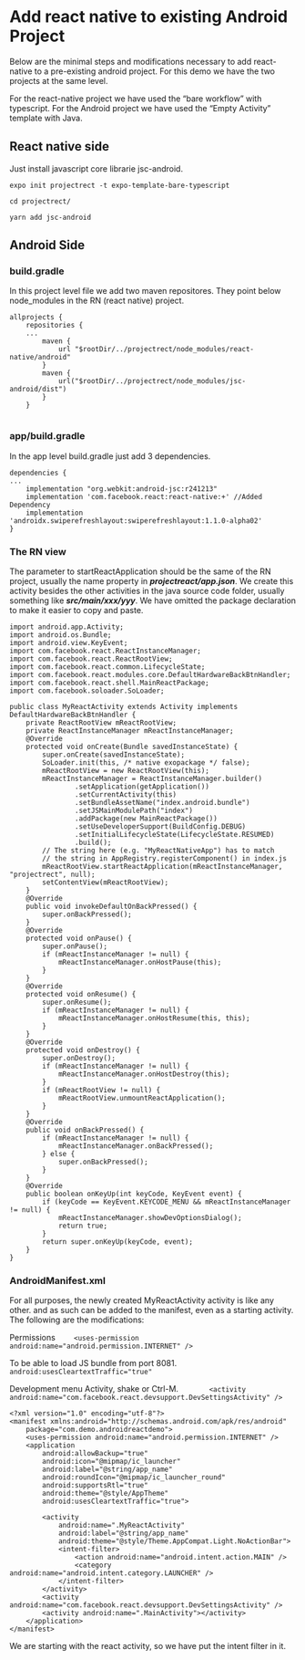 Add react native to existing Android Project
=============================================
Below are the minimal steps and modifications necessary to add react-native to a pre-existing android project. For this demo we have the two projects at the same level.

For the react-native project we have used the “bare workflow” with typescript. For the Android project we have used the “Empty Activity” template with Java.

React native side
---------------------------------------------

Just install javascript core librarie jsc-android.
 
```
expo init projectrect -t expo-template-bare-typescript

cd projectrect/

yarn add jsc-android
```

Android Side
----------------------

### build.gradle

In this project level file we add two maven repositores. They point below node_modules in the RN (react native) project.

```
allprojects {
    repositories {
    ...
        maven {
            url "$rootDir/../projectrect/node_modules/react-native/android"
        }
        maven {
            url("$rootDir/../projectrect/node_modules/jsc-android/dist")
        }
    }


```

### app/build.gradle
In the app level build.gradle just add 3 dependencies.
 
```
dependencies {
...
    implementation "org.webkit:android-jsc:r241213"
    implementation 'com.facebook.react:react-native:+' //Added Dependency
    implementation 'androidx.swiperefreshlayout:swiperefreshlayout:1.1.0-alpha02'
}
```


### The RN view

The parameter to startReactApplication should be the same of the RN project, usually the name property in ***projectreact/app.json***. We create this activity besides the other activities in the java source code folder, usually something like ***src/main/xxx/yyy***. We have omitted the package declaration to make it easier to copy and paste.


```
import android.app.Activity;
import android.os.Bundle;
import android.view.KeyEvent;
import com.facebook.react.ReactInstanceManager;
import com.facebook.react.ReactRootView;
import com.facebook.react.common.LifecycleState;
import com.facebook.react.modules.core.DefaultHardwareBackBtnHandler;
import com.facebook.react.shell.MainReactPackage;
import com.facebook.soloader.SoLoader;

public class MyReactActivity extends Activity implements DefaultHardwareBackBtnHandler {
    private ReactRootView mReactRootView;
    private ReactInstanceManager mReactInstanceManager;
    @Override
    protected void onCreate(Bundle savedInstanceState) {
        super.onCreate(savedInstanceState);
        SoLoader.init(this, /* native exopackage */ false);
        mReactRootView = new ReactRootView(this);
        mReactInstanceManager = ReactInstanceManager.builder()
                .setApplication(getApplication())
                .setCurrentActivity(this)
                .setBundleAssetName("index.android.bundle")
                .setJSMainModulePath("index")
                .addPackage(new MainReactPackage())
                .setUseDeveloperSupport(BuildConfig.DEBUG)
                .setInitialLifecycleState(LifecycleState.RESUMED)
                .build();
        // The string here (e.g. "MyReactNativeApp") has to match
        // the string in AppRegistry.registerComponent() in index.js
        mReactRootView.startReactApplication(mReactInstanceManager, "projectrect", null);
        setContentView(mReactRootView);
    }
    @Override
    public void invokeDefaultOnBackPressed() {
        super.onBackPressed();
    }
    @Override
    protected void onPause() {
        super.onPause();
        if (mReactInstanceManager != null) {
            mReactInstanceManager.onHostPause(this);
        }
    }
    @Override
    protected void onResume() {
        super.onResume();
        if (mReactInstanceManager != null) {
            mReactInstanceManager.onHostResume(this, this);
        }
    }
    @Override
    protected void onDestroy() {
        super.onDestroy();
        if (mReactInstanceManager != null) {
            mReactInstanceManager.onHostDestroy(this);
        }
        if (mReactRootView != null) {
            mReactRootView.unmountReactApplication();
        }
    }
    @Override
    public void onBackPressed() {
        if (mReactInstanceManager != null) {
            mReactInstanceManager.onBackPressed();
        } else {
            super.onBackPressed();
        }
    }
    @Override
    public boolean onKeyUp(int keyCode, KeyEvent event) {
        if (keyCode == KeyEvent.KEYCODE_MENU && mReactInstanceManager != null) {
            mReactInstanceManager.showDevOptionsDialog();
            return true;
        }
        return super.onKeyUp(keyCode, event);
    }
}
```

### AndroidManifest.xml

For all purposes, the newly created MyReactActivity activity is like any other. and as such can be added to the manifest, even as a starting activity. The following are the modifications:

Permissions
```    <uses-permission android:name="android.permission.INTERNET" />```

To be able to load JS bundle from port 8081.
```        android:usesCleartextTraffic="true"```

Development menu Activity, shake or Ctrl-M.
```        <activity android:name="com.facebook.react.devsupport.DevSettingsActivity" />            ```

```
<?xml version="1.0" encoding="utf-8"?>
<manifest xmlns:android="http://schemas.android.com/apk/res/android"
    package="com.demo.androidreactdemo">
    <uses-permission android:name="android.permission.INTERNET" />
    <application
        android:allowBackup="true"
        android:icon="@mipmap/ic_launcher"
        android:label="@string/app_name"
        android:roundIcon="@mipmap/ic_launcher_round"
        android:supportsRtl="true"
        android:theme="@style/AppTheme"
        android:usesCleartextTraffic="true">

        <activity
            android:name=".MyReactActivity"
            android:label="@string/app_name"
            android:theme="@style/Theme.AppCompat.Light.NoActionBar">
            <intent-filter>
                <action android:name="android.intent.action.MAIN" />
                <category android:name="android.intent.category.LAUNCHER" />
            </intent-filter>
        </activity>
        <activity android:name="com.facebook.react.devsupport.DevSettingsActivity" />
        <activity android:name=".MainActivity"></activity>
    </application>
</manifest>
```
We are starting with the react activity, so we have put the intent filter in it.


